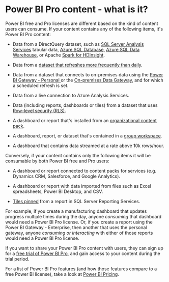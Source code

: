 <properties
   pageTitle="Power BI Pro content - what is it?"
   description="Power BI Pro content - what is it?"
   services="powerbi"
   documentationCenter=""
   authors="davidiseminger"
   manager="mblythe"
   backup=""
   editor=""
   tags=""
   qualityFocus="no"
   qualityDate=""/>

<tags
   ms.service="powerbi"
   ms.devlang="NA"
   ms.topic="get-started-article"
   ms.tgt_pltfrm="NA"
   ms.workload="powerbi"
   ms.date="03/01/2017"
   ms.author="davidi"/>

# Power BI Pro content - what is it?  

Power BI free and Pro licenses are different based on the kind of content users can consume. If your content contains any of the following items, it's Power BI Pro content:

-   Data from a DirectQuery dataset, such as [SQL Server Analysis Services](powerbi-sql-server-analysis-services-tabular-data.md) tabular data, [Azure SQL Database](powerbi-azure-sql-database-with-direct-connect.md), [Azure SQL Data Warehouse](powerbi-azure-sql-data-warehouse-with-direct-connect.md), or Apache [Spark for HDInsight](powerbi-spark-on-hdinsight-with-direct-connect.md).

-   Data from a [dataset that refreshes more frequently than daily](powerbi-refresh-data.md).

-   Data from a dataset that connects to on-premises data using the [Power BI Gateway - Personal ](powerbi-personal-gateway.md) or the [On-premises Data Gateway](powerbi-gateway-onprem.md), and for which a scheduled refresh is set.

-   Data from a live connection to Azure Analysis Services.

-   Data (including reports, dashboards or tiles) from a dataset that uses [Row-level security (RLS)](powerbi-admin-rls.md).

-   A dashboard or report that's installed from an [organizational content pack](powerbi-service-organizational-content-packs-introduction.md).

-   A dashboard, report, or dataset that's contained in a [group workspace](powerbi-service-create-a-group-in-power-bi.md).

-   A dashboard that contains data streamed at a rate above 10k rows/hour.

Conversely, if your content contains only the following items it will be consumable by both Power BI free and Pro users:

-   A dashboard or report connected to content packs for services (e.g. Dynamics CRM, Salesforce, and Google Analytics).

-   A dashboard or report with data imported from files such as Excel spreadsheets, Power BI Desktop, and CSV.

-   [Tiles pinned](https://msdn.microsoft.com/library/mt604784.aspx) from a report in SQL Server Reporting Services.


For example, if you create a manufacturing dashboard that updates progress multiple times during the day, anyone *consuming* that dashboard would need a Power BI Pro license. Or, if you create a report using the Power BI Gateway - Enterprise, then another that uses the personal gateway, anyone *consuming or interacting* with either of those reports would need a Power BI Pro license.

If you want to share your Power BI Pro content with users, they can sign up for a [free trial of Power BI Pro](powerbi-service-self-service-signup-for-power-bi.md#power-bi-pro-60-day-trial), and gain access to your content during the trial period.

For a list of Power BI Pro features (and how those features compare to a free Power BI license), take a look at [Power BI Pricing](https://powerbi.microsoft.com/pricing).
